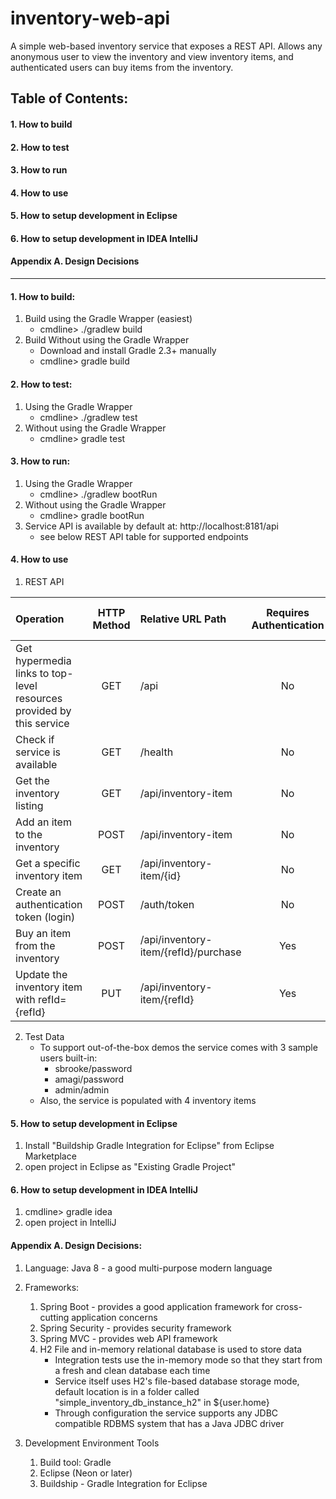 # inventory-web-api
A simple web-based inventory service that exposes a REST API.  Allows any anonymous user to view the inventory and view inventory items, and authenticated users can buy items from the inventory.
 
 

## Table of Contents:
#### 1. How to build
#### 2. How to test
#### 3. How to run
#### 4. How to use
#### 5. How to setup development in Eclipse
#### 6. How to setup development in IDEA IntelliJ
#### Appendix A. Design Decisions

----------------------------------------------------------------------
#### 1. How to build:
1. Build using the Gradle Wrapper (easiest)
   - cmdline> ./gradlew build
2. Build Without using the Gradle Wrapper
   - Download and install Gradle 2.3+ manually
   - cmdline> gradle build

#### 2. How to test:
1. Using the Gradle Wrapper
   - cmdline> ./gradlew test
2. Without using the Gradle Wrapper
   - cmdline> gradle test
 
#### 3. How to run:
1. Using the Gradle Wrapper
   - cmdline> ./gradlew bootRun
2. Without using the Gradle Wrapper
   - cmdline> gradle bootRun
3. Service API is available by default at: http://localhost:8181/api
   - see below REST API table for supported endpoints

	
#### 4. How to use
1. REST API
      
|Operation | HTTP Method | Relative URL Path  | Requires Authentication | Requires Admin Role |
|:---------|:-------------:|:------------------|:------------------------:|:---------------------------:|
Get hypermedia links to top-level resources provided by this service |GET| /api | No | No |
Check if service is available |GET| /health | No | No |
Get the inventory listing |GET| /api/inventory-item | No | No |
Add an item to the inventory |POST| /api/inventory-item | No | No |
Get a specific inventory item |GET| /api/inventory-item/{id} | No | No |
Create an authentication token (login)|POST| /auth/token | No | No |
Buy an item from the inventory |POST| /api/inventory-item/{refId}/purchase | Yes | No |
Update the inventory item with refId={refId} |PUT| /api/inventory-item/{refId} | Yes | Yes |

2. Test Data
   - To support out-of-the-box demos the service comes with 3 sample users built-in:
     - sbrooke/password
     - amagi/password
     - admin/admin
   - Also, the service is populated with 4 inventory items
		
#### 5. How to setup development in Eclipse
1. Install "Buildship Gradle Integration for Eclipse" from Eclipse Marketplace
2. open project in Eclipse as "Existing Gradle Project"
 

#### 6. How to setup development in IDEA IntelliJ
1. cmdline> gradle idea
2. open project in IntelliJ
		
 

#### Appendix A. Design Decisions:
1. Language: Java 8 - a good multi-purpose modern language
2. Frameworks:
   1. Spring Boot - provides a good application framework for cross-cutting application concerns
   2. Spring Security - provides security framework
   3. Spring MVC - provides web API framework
   4. H2 File and in-memory relational database is used to store data
      - Integration tests use the in-memory mode so that they start from a fresh and clean database each time
      - Service itself uses H2's file-based database storage mode, default location is in a folder called "simple_inventory_db_instance_h2" in ${user.home}
      - Through configuration the service supports any JDBC compatible RDBMS system that has a Java JDBC driver

3. Development Environment Tools
   1. Build tool: Gradle
   2. Eclipse (Neon or later)
   3. Buildship - Gradle Integration for Eclipse
